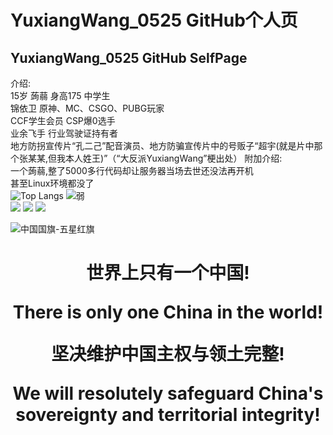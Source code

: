 # YuxiangWang_0525 GitHub个人页
## YuxiangWang_0525 GitHub SelfPage
介绍:  
15岁 蒟蒻 身高175 中学生  
锦依卫 原神、MC、CSGO、PUBG玩家  
CCF学生会员 CSP爆0选手  
业余飞手 行业驾驶证持有者  
地方防拐宣传片“孔二己”配音演员、地方防骗宣传片中的号贩子“超宇(就是片中那个张某某,但我本人姓王)”（“大反派YuxiangWang”梗出处）
附加介绍:  
一个蒟蒻,整了5000多行代码却让服务器当场去世还没法再开机  
甚至Linux环境都没了  
![Top Langs](https://github-readme-stats-one-bice.vercel.app/api/top-langs/?username=YuxiangWang0525&langs_count=10&layout=compact&role=OWNER,ORGANIZATION_MEMBER)
![弱](https://statcard.vercel.app/practice?id=268698)  
[![](https://img.shields.io/badge/%E6%B4%9B%E5%A4%A9%E4%BE%9D%E4%B8%BB%E9%A2%98%E7%9A%AE%E8%82%A4%E7%AB%99-%E8%B6%85%E7%BA%A7%E7%AE%A1%E7%90%86%E5%91%98(%E7%AB%99%E9%95%BF)-66CCFF)](https://luotianyi-theme-skin.top)
[![](https://img.shields.io/badge/Net--R--Studio-%E8%81%94%E5%90%88%E5%88%9B%E5%A7%8B%E4%BA%BA-%0953FF53)](http://net-r-studio.top)
[![](https://img.shields.io/badge/%E4%B8%AD%E6%96%87V%E5%AE%B6--%E5%9B%A2%E7%BB%93%E4%B9%8B%E5%A3%B0-%E5%AE%98%E6%96%B9%E6%8A%80%E6%9C%AF%E6%94%AF%E6%8C%81-%09lightgrey)](http://tuanjiezhisheng.top)

![中国国旗-五星红旗](https://i.postimg.cc/KYZ5zPQD/1024.png)<h1 align="center">世界上只有一个中国!
  
  There is only one China in the world!
  
 坚决维护中国主权与领土完整!
  
We will resolutely safeguard China's sovereignty and territorial integrity!</h1>
